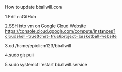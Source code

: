 How to update bballwill.com 

1.Edit onGitHub

2.SSH into vm on Google Cloud Website
    https://console.cloud.google.com/compute/instances?cloudshell=true&chat=true&project=basketball-website
    
3.cd /home/epicliem123/bballwill

4.sudo git pull

5.sudo systemctl restart bballwill.service
